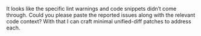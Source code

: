 It looks like the specific lint warnings and code snippets didn’t come through. Could you please paste the reported issues along with the relevant code context? With that I can craft minimal unified-diff patches to address each.